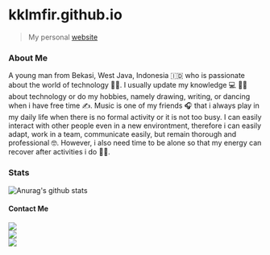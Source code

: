 # kklmfir.github.io
  > My personal [website](http://kklmfir.github.io)

### About Me
A young man from Bekasi, West Java, Indonesia 🇮🇩 who is passionate about the world of technology 👨‍💻. I usually update my knowledge 💻 🙇‍♂️ about technology or do my hobbies, namely drawing, writing, or dancing when i have free time ✍️. Music is one of my friends 🎧 that i always play in my daily life when there is no formal activity or it is not too busy. I can easily interact with other people even in a new environtment, therefore i can easily adapt, work in a team, communicate easily, but remain thorough and professional 🤓. However, i also need time to be alone so that my energy can recover after activities i do 🧘‍♂️.

### Stats
![Anurag's github stats](https://github-readme-stats.vercel.app/api?username=kklmfir&show_icons=true&theme=radical)<br>

#### Contact Me
[![](https://img.shields.io/badge/Facebook-blue?logo=Facebook&logoColor=blue&labelColor=white)](https://m.facebook.com/Almfarka70) </br>
[![](https://img.shields.io/reddit/user-karma/link/kklmfir?color=white&label=reddit&logo=reddit&style=social)](http://reddit.com/u/kklmfir) </br>
[![](https://img.shields.io/badge/Telegram-blue?logo=Telegram&logoColor=blue&labelColor=white)](https://t.me/kklmfir) </br>
